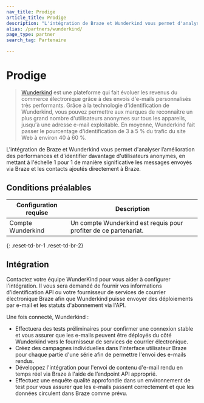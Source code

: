 ```yaml
---
nav_title: Prodige
article_title: Prodige
description: "L'intégration de Braze et Wunderkind vous permet d'analyser l’amélioration des performances et d'identifier davantage d'utilisateurs anonymes, en mettant à l'échelle 1 pour 1 de manière significative les messages envoyés via Braze et les contacts ajoutés directement à Braze."
alias: /partners/wunderkind/
page_type: partner
search_tag: Partenaire

---
```


# Prodige

> [Wunderkind](https://www.wunderkind.co) est une plateforme qui fait évoluer les revenus du commerce électronique grâce à des envois d'e-mails personnalisés très performants. Grâce à la technologie d'identification de Wunderkind, vous pouvez permettre aux marques de reconnaître un plus grand nombre d'utilisateurs anonymes sur tous les appareils, jusqu'à une adresse e-mail exploitable. En moyenne, Wunderkind fait passer le pourcentage d'identification de 3 à 5 % du trafic du site Web à environ 40 à 60 %.

L'intégration de Braze et Wunderkind vous permet d'analyser l’amélioration des performances et d'identifier davantage d'utilisateurs anonymes, en mettant à l'échelle 1 pour 1 de manière significative les messages envoyés via Braze et les contacts ajoutés directement à Braze.

## Conditions préalables

| Configuration requise | Description |
| ----------- | ----------- |
| Compte Wunderkind | Un compte Wunderkind est requis pour profiter de ce partenariat. |
{: .reset-td-br-1 .reset-td-br-2}

## Intégration

Contactez votre équipe WunderKind pour vous aider à configurer l'intégration. Il vous sera demandé de fournir vos informations d'identification API ou votre fournisseur de services de courrier électronique Braze afin que Wunderkind puisse envoyer des déploiements par e-mail et les statuts d'abonnement via l'API. 

Une fois connecté, Wunderkind :
- Effectuera des tests préliminaires pour confirmer une connexion stable et vous assurer que les e-mails peuvent être déployés du côté Wunderkind vers le fournisseur de services de courrier électronique. 
- Créez des campagnes individuelles dans l'interface utilisateur Braze pour chaque partie d'une série afin de permettre l'envoi des e-mails rendus.
- Développez l'intégration pour l'envoi de contenu d'e-mail rendu en temps réel via Braze à l'aide de l’endpoint API approprié.
- Effectuez une enquête qualité approfondie dans un environnement de test pour vous assurer que les e-mails passent correctement et que les données circulent dans Braze comme prévu.
